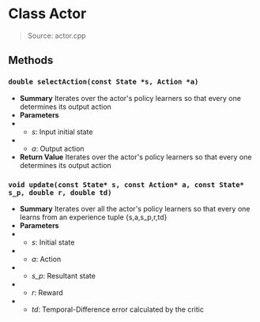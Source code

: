 # Class Actor
> Source: actor.cpp
## Methods
### ``double selectAction(const State *s, Action *a)``
* **Summary**
  Iterates over the actor's policy learners so that every one determines its output action
* **Parameters**
* * _s_: Input initial state
* * _a_: Output action
* **Return Value**
  Iterates over the actor's policy learners so that every one determines its output action
### ``void update(const State* s, const Action* a, const State* s_p, double r, double td)``
* **Summary**
  Iterates over all the actor's policy learners so that every one learns from an experience tuple {s,a,s_p,r,td}
* **Parameters**
* * _s_: Initial state
* * _a_: Action
* * _s_p_: Resultant state
* * _r_: Reward
* * _td_: Temporal-Difference error calculated by the critic
